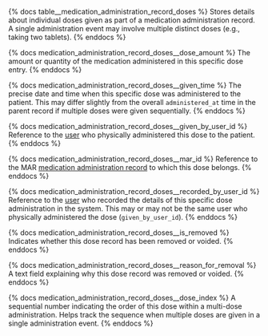 {% docs table__medication_administration_record_doses %}
Stores details about individual doses given as part of a medication administration record. A single administration event may involve multiple distinct doses (e.g., taking two tablets).
{% enddocs %}

{% docs medication_administration_record_doses__dose_amount %}
The amount or quantity of the medication administered in this specific dose entry.
{% enddocs %}

{% docs medication_administration_record_doses__given_time %}
The precise date and time when this specific dose was administered to the patient. This may differ slightly from the overall `administered_at` time in the parent record if multiple doses were given sequentially.
{% enddocs %}

{% docs medication_administration_record_doses__given_by_user_id %}
Reference to the [user](#!/model/model.public.users) who physically administered this dose to the patient.
{% enddocs %}

{% docs medication_administration_record_doses__mar_id %}
Reference to the MAR [medication administration record](#!/model/model.public.medication_administration_records) to which this dose belongs.
{% enddocs %}

{% docs medication_administration_record_doses__recorded_by_user_id %}
Reference to the [user](#!/model/model.public.users) who recorded the details of this specific dose administration in the system. This may or may not be the same user who physically administered the dose (`given_by_user_id`).
{% enddocs %}

{% docs medication_administration_record_doses__is_removed %}
Indicates whether this dose record has been removed or voided.
{% enddocs %}

{% docs medication_administration_record_doses__reason_for_removal %}
A text field explaining why this dose record was removed or voided.
{% enddocs %}

{% docs medication_administration_record_doses__dose_index %}
A sequential number indicating the order of this dose within a multi-dose administration. Helps track the sequence when multiple doses are given in a single administration event.
{% enddocs %}
